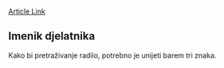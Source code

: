 [Article Link](https://www.fhs.hr/o_nama/imenik)

## Imenik djelatnika
Kako bi pretraživanje radilo, potrebno je unijeti barem tri znaka. 
